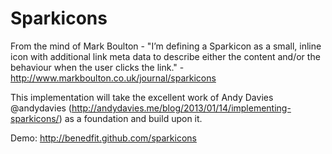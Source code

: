 Sparkicons
==========

From the mind of  Mark Boulton - "I’m defining a Sparkicon as a small, inline icon with additional link meta data to describe either the content and/or the behaviour when the user clicks the link." - http://www.markboulton.co.uk/journal/sparkicons

This implementation will take the excellent work of Andy Davies @andydavies (http://andydavies.me/blog/2013/01/14/implementing-sparkicons/) as a foundation and build upon it.

Demo: http://benedfit.github.com/sparkicons